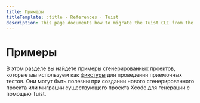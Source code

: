 ```yaml
---
title: Примеры
titleTemplate: :title · References · Tuist
description: This page documents how to migrate the Tuist CLI from the version 3 to version 4.
---
```


# Примеры

В этом разделе вы найдете примеры <LocalizedLink to="/guides/features/projects">сгенерированных проектов</LocalizedLink>, которые мы используем как [фикстуры](https://github.com/tuist/tuist/tree/main/cli/Fixtures) для проведения приемочных тестов. Они могут быть полезны при создании нового сгенерированного проекта или миграции существующего проекта Xcode для генерации с помощью Tuist.
